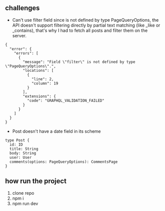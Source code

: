 ## challenges

* Can't use filter field since is not defined by type PageQueryOptions, the API doesn't support filtering directly by partial text matching (like _like or _contains), that's why I had to fetch all posts and filter them on the server.
```
{
  "error": {
    "errors": [
      {
        "message": "Field \"filter\" is not defined by type \"PageQueryOptions\".",
        "locations": [
          {
            "line": 2,
            "column": 19
          }
        ],
        "extensions": {
          "code": "GRAPHQL_VALIDATION_FAILED"
        }
      }
    ]
  }
}
 ```

* Post doesn't have a date field in its scheme 
```
type Post {
  id: ID
  title: String
  body: String
  user: User
  comments(options: PageQueryOptions): CommentsPage
}
```

## how run the project
1. clone repo
2. npm i
3. npm run dev